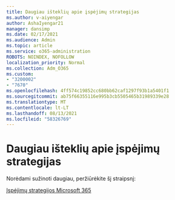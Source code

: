 ```yaml
---
title: Daugiau išteklių apie įspėjimų strategijas
ms.author: v-aiyengar
author: AshaIyengar21
manager: dansimp
ms.date: 02/17/2021
ms.audience: Admin
ms.topic: article
ms.service: o365-administration
ROBOTS: NOINDEX, NOFOLLOW
localization_priority: Normal
ms.collection: Adm_O365
ms.custom:
- "3200002"
- "7670"
ms.openlocfilehash: 4ff574c19852cc680bb62caf1297f93b1a5401f1
ms.sourcegitcommit: ab75f66355116e995b3cb5505465b31989339e28
ms.translationtype: MT
ms.contentlocale: lt-LT
ms.lasthandoff: 08/13/2021
ms.locfileid: "58326769"
---
```

# <a name="more-resources-on-alert-policies"></a>Daugiau išteklių apie įspėjimų strategijas

Norėdami sužinoti daugiau, peržiūrėkite šį straipsnį:

[Įspėjimų strategijos Microsoft 365](https://docs.microsoft.com/microsoft-365/compliance/alert-policies)
